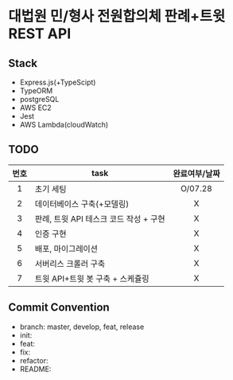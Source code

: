 # 대법원 민/형사 전원합의체 판례+트윗 REST API

## Stack

- Express.js(+TypeScipt)
- TypeORM
- postgreSQL
- AWS EC2
- Jest
- AWS Lambda(cloudWatch)

## TODO

|번호|task|완료여부/날짜|
|:-:|-|:-:|
|1|초기 세팅|O/07.28|
|2|데이터베이스 구축(+모델링)|X|
|3|판례, 트윗 API 테스크 코드 작성 + 구현|X|
|4|인증 구현|X|
|5|배포, 마이그레이션|X|
|6|서버리스 크롤러 구축|X|
|7|트윗 API+트윗 봇 구축 + 스케쥴링|X|

## Commit Convention

- branch: master, develop, feat, release
- init:
- feat:
- fix:
- refactor:
- README: